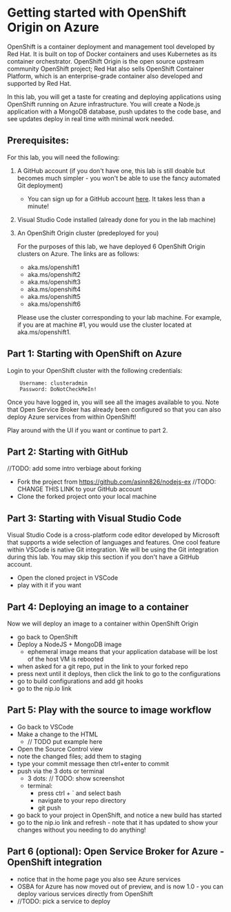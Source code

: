 # Getting started with OpenShift Origin on Azure

OpenShift is a container deployment and management tool developed by Red Hat. It is built on top of Docker containers and uses Kubernetes as its container orchestrator. OpenShift Origin is the open source upstream community OpenShift project; Red Hat also sells OpenShift Container Platform, which is an enterprise-grade container also developed and supported by Red Hat.

In this lab, you will get a taste for creating and deploying applications using OpenShift running on Azure infrastructure. You will create a Node.js application with a MongoDB database, push updates to the code base, and see updates deploy in real time with minimal work needed.

## Prerequisites:
For this lab, you will need the following:
1. A GitHub account (if you don't have one, this lab is still doable but becomes much simpler - you won't be able to use the fancy automated Git deployment)
    - You can sign up for a GitHub account [here](https://github.com/join). It takes less than a minute!
1. Visual Studio Code installed (already done for you in the lab machine)
1. An OpenShift Origin cluster (predeployed for you)

    For the purposes of this lab, we have deployed 6 OpenShift Origin clusters on Azure. The links are as follows:
    - aka.ms/openshift1
    - aka.ms/openshift2
    - aka.ms/openshift3
    - aka.ms/openshift4
    - aka.ms/openshift5
    - aka.ms/openshift6

    Please use the cluster corresponding to your lab machine. For example, if you are at machine #1, you would use the cluster located at aka.ms/openshift1.

## Part 1: Starting with OpenShift on Azure
Login to your OpenShift cluster with the following credentials:

        Username: clusteradmin
        Password: DoNotCheckMeIn!

Once you have logged in, you will see all the images available to you. Note that Open Service Broker has already been configured so that you can also deploy Azure services from within OpenShift!

Play around with the UI if you want or continue to part 2.

## Part 2: Starting with GitHub
//TODO: add some intro verbiage about forking

- Fork the project from https://github.com/asinn826/nodejs-ex //TODO: CHANGE THIS LINK to your GitHub account
- Clone the forked project onto your local machine

## Part 3: Starting with Visual Studio Code
Visual Studio Code is a cross-platform code editor developed by Microsoft that supports a wide selection of languages and features. One cool feature within VSCode is native Git integration. We will be using the Git integration during this lab. You may skip this section if you don't have a GitHub account.

- Open the cloned project in VSCode
- play with it if you want

## Part 4: Deploying an image to a container
Now we will deploy an image to a container within OpenShift Origin
- go back to OpenShift
- Deploy a NodeJS + MongoDB image
    - ephemeral image means that your application database will be lost of the host VM is rebooted
- when asked for a git repo, put in the link to your forked repo
- press next until it deploys, then click the link to go to the configurations
- go to build configurations and add git hooks
- go to the nip.io link

## Part 5: Play with the source to image workflow
- Go back to VSCode
- Make a change to the HTML
    * // TODO put example here
- Open the Source Control view
- note the changed files; add them to staging
- type your commit message then ctrl+enter to commit
- push via the 3 dots or terminal
    - 3 dots: // TODO: show screenshot
    - terminal: 
        - press ctrl + ` and select bash
        - navigate to your repo directory
        - git push
- go back to your project in OpenShift, and notice a new build has started
- go to the nip.io link and refresh - note that it has updated to show your changes without you needing to do anything!

## Part 6 (optional): Open Service Broker for Azure - OpenShift integration
- notice that in the home page you also see Azure services
- OSBA for Azure has now moved out of preview, and is now 1.0 - you can deploy various services directly from OpenShift
- //TODO: pick a service to deploy 
